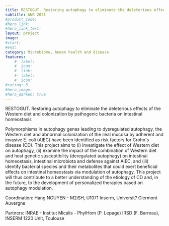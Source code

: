 ```yaml
---
title: RESTOGUT. Restoring autophagy to eliminate the deleterious effects of the Western diet and colonization by pathogenic bacteria on intestinal homeostasis 
subtitle: ANR 2021
#product_code: 
#hero_link: 
#hero_link_text: 
layout: project
image: 
#start:
#end: 
category: Microbiome, human health and disease
features:
    #- label: 
    #  icon: 
    #  link: 
    #- label: 
    #  icon: 
#rating: 3
#hero_image: 
#hero_darken: true
---
```





RESTOGUT. Restoring autophagy to eliminate the deleterious effects of the Western diet and colonization by pathogenic bacteria on intestinal homeostasis 

Polymorphisms in autophagy genes leading to dysregulated autophagy, the Western diet and abnormal colonization of the ileal mucosa by adherent and invasive E. coli (AIEC) have been identified as risk factors for Crohn's disease (CD). This project aims to (i) investigate the effect of Western diet on autophagy, (ii) examine the impact of the combination of Western diet and host genetic susceptibility (deregulated autophagy) on intestinal homeostasis, intestinal microbiota and defense against AIEC, and (iii) identify bacterial species and their metabolites that could exert beneficial effects on intestinal homeostasis via modulation of autophagy. This project will thus contribute to a better understanding of the etiology of CD and, in the future, to the development of personalized therapies based on autophagy modulation.

Coordination: Hang NGUYEN - M2iSH, U1071 Inserm, Universit? Clermont Auvergne

Partners: INRAE - Institut Micalis - PhylHom (P. Lepage)
                         IRSD (F. Barreau), INSERM 1220 Unit, Toulouse
